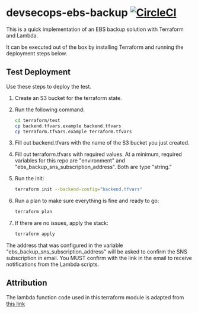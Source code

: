 # devsecops-ebs-backup [![CircleCI](https://circleci.com/gh/GSA/devsecops-ebs-backup.svg?style=svg)](https://circleci.com/gh/GSA/devsecops-ebs-backup)

This is a quick implementation of an EBS backup solution with Terraform and Lambda.

It can be executed out of the box by installing Terraform and running the deployment steps below.

## Test Deployment

Use these steps to deploy the test.

1. Create an S3 bucket for the terraform state.
1. Run the following command:

    ````sh
    cd terraform/test
    cp backend.tfvars.example backend.tfvars
    cp terraform.tfvars.example terraform.tfvars
    ````

1. Fill out backend.tfvars with the name of the S3 bucket you just created.
1. Fill out terraform.tfvars with required values. At a minimum, required variables for this repo are "environment" and "ebs_backup_sns_subscription_address". Both are type "string."
1. Run the init:

    ````sh
    terraform init --backend-config="backend.tfvars"
    ````

1. Run a plan to make sure everything is fine and ready to go:

    ````sh
    terraform plan
    ````

1. If there are no issues, apply the stack:

    ````sh
    terraform apply
    ````

The address that was configured in the variable "ebs_backup_sns_subscription_address" will be asked to confirm the SNS subscription in email. You MUST confirm with the link in the email to receive notifications from the Lambda scripts.

## Attribution

The lambda function code used in this terraform module is adapted from [this link](https://serverlesscode.com/post/lambda-schedule-ebs-snapshot-backups-2/)